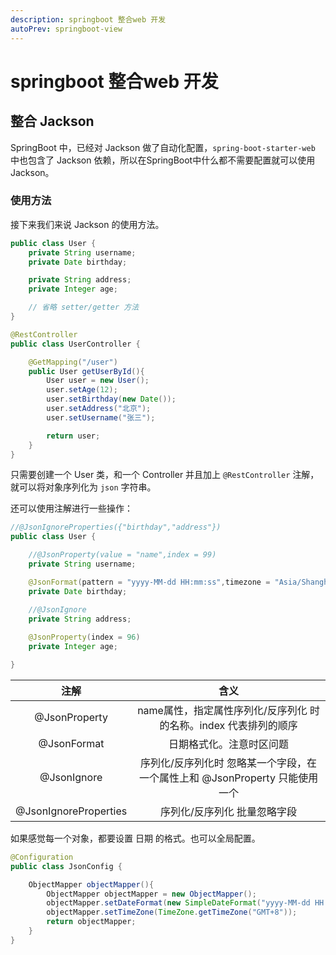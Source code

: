 ```yaml
---
description: springboot 整合web 开发
autoPrev: springboot-view
---
```


# springboot 整合web 开发

## 整合 Jackson
SpringBoot 中，已经对 Jackson 做了自动化配置，`spring-boot-starter-web` 中也包含了 Jackson 依赖，所以在SpringBoot中什么都不需要配置就可以使用 Jackson。

### 使用方法
接下来我们来说 Jackson 的使用方法。

```java
public class User {
    private String username;
    private Date birthday;

    private String address;
    private Integer age;

    // 省略 setter/getter 方法
}
```

```java
@RestController
public class UserController {

    @GetMapping("/user")
    public User getUserById(){
        User user = new User();
        user.setAge(12);
        user.setBirthday(new Date());
        user.setAddress("北京");
        user.setUsername("张三");

        return user;
    }
}
```

只需要创建一个 User 类，和一个 Controller 并且加上 `@RestController` 注解，就可以将对象序列化为 `json` 字符串。

还可以使用注解进行一些操作：

```java
//@JsonIgnoreProperties({"birthday","address"})
public class User {

    //@JsonProperty(value = "name",index = 99)
    private String username;

    @JsonFormat(pattern = "yyyy-MM-dd HH:mm:ss",timezone = "Asia/Shanghai")
    private Date birthday;

    //@JsonIgnore
    private String address;
    
    @JsonProperty(index = 96)
    private Integer age;

}
```

|  注解  |  含义  |
|:-----:|:----:|
|@JsonProperty| name属性，指定属性序列化/反序列化 时的名称。index 代表排列的顺序 |
| @JsonFormat| 日期格式化。注意时区问题 |
|@JsonIgnore| 序列化/反序列化时 忽略某一个字段，在一个属性上和 @JsonProperty 只能使用一个 |
|@JsonIgnoreProperties|序列化/反序列化 批量忽略字段|

如果感觉每一个对象，都要设置 日期 的格式。也可以全局配置。

```java
@Configuration
public class JsonConfig {

    ObjectMapper objectMapper(){
        ObjectMapper objectMapper = new ObjectMapper();
        objectMapper.setDateFormat(new SimpleDateFormat("yyyy-MM-dd HH:mm:ss"));
        objectMapper.setTimeZone(TimeZone.getTimeZone("GMT+8"));
        return objectMapper;
    }
}
```